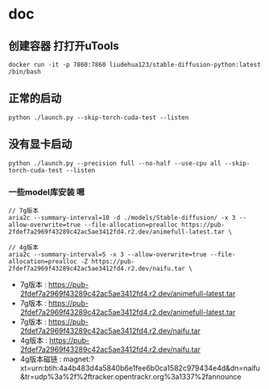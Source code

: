 # doc

## 创建容器 打打开uTools

```shell
docker run -it -p 7860:7860 liudehua123/stable-diffusion-python:latest /bin/bash
```

## 正常的启动

```shell
python ./launch.py --skip-torch-cuda-test --listen
```

## 没有显卡启动

```shell
python ./launch.py --precision full --no-half --use-cpu all --skip-torch-cuda-test --listen
```

### 一些model库安装 嗯

```shell
// 7g版本
aria2c --summary-interval=10 -d ./models/Stable-diffusion/ -x 3 --allow-overwrite=true --file-allocation=prealloc https://pub-2fdef7a2969f43289c42ac5ae3412fd4.r2.dev/animefull-latest.tar \

// 4g版本
aria2c --summary-interval=5 -x 3 --allow-overwrite=true --file-allocation=prealloc -Z https://pub-2fdef7a2969f43289c42ac5ae3412fd4.r2.dev/naifu.tar \

```

- 7g版本 : <https://pub-2fdef7a2969f43289c42ac5ae3412fd4.r2.dev/animefull-latest.tar>
- 7g版本 : <https://pub-2fdef7a2969f43289c42ac5ae3412fd4.r2.dev/animefull-latest.tar>
- 7g版本 : <https://pub-2fdef7a2969f43289c42ac5ae3412fd4.r2.dev/naifu.tar>
- 4g版本 : <https://pub-2fdef7a2969f43289c42ac5ae3412fd4.r2.dev/naifu.tar>
- 4g版本磁链 : magnet:?xt=urn:btih:4a4b483d4a5840b6e1fee6b0ca1582c979434e4d&dn=naifu&tr=udp%3a%2f%2ftracker.opentrackr.org%3a1337%2fannounce
